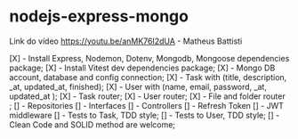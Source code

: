 # nodejs-express-mongo

Link do vídeo https://youtu.be/anMK76I2dUA - Matheus Battisti

[X] - Install Express, Nodemon, Dotenv, Mongodb, Mongoose dependencies package;
[X] - Install Vitest dev dependencies package;
[X] - Mongo DB account, database and config connection;
[X] - Task with (title, description, _at, updated_at, finished);
[X] - User with (name, email, password, _at, updated_at );
[X] - Task router;
[X] - User router;
[X] - File and folder router ;
[] - Repositories
[] - Interfaces
[] - Controllers
[] - Refresh Token
[] - JWT middleware
[] - Tests to Task, TDD style;
[] - Tests to User, TDD style;
[] - Clean Code and SOLID method are welcome;
  


